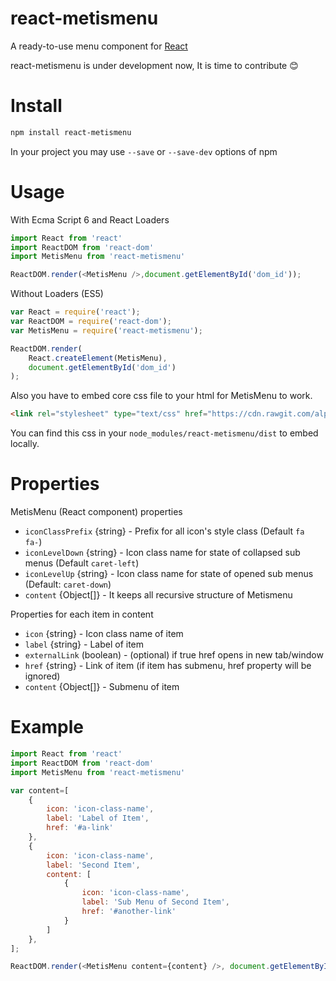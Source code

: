 # react-metismenu
A ready-to-use menu component for [React](https://facebook.github.io/react/)

react-metismenu is under development now, It is time to contribute :blush:


Install
=======

```sh
npm install react-metismenu
```
In your project you may use `--save` or `--save-dev` options of npm

Usage
=====

With Ecma Script 6 and React Loaders
```javascript
import React from 'react'
import ReactDOM from 'react-dom'
import MetisMenu from 'react-metismenu'

ReactDOM.render(<MetisMenu />,document.getElementById('dom_id'));
```

Without Loaders (ES5)
```javascript
var React = require('react');
var ReactDOM = require('react-dom');
var MetisMenu = require('react-metismenu');

ReactDOM.render(
    React.createElement(MetisMenu),
    document.getElementById('dom_id')
);
```

Also you have to embed core css file to your html for MetisMenu to work.
```html
<link rel="stylesheet" type="text/css" href="https://cdn.rawgit.com/alpertuna/react-metismenu/master/dist/react-metismenu.min.css" />
```
You can find this css in your `node_modules/react-metismenu/dist` to embed locally.


Properties
==========
MetisMenu (React component) properties

* `iconClassPrefix` {string} - Prefix for all icon's style class (Default `fa fa-`)
* `iconLevelDown` {string} - Icon class name for state of collapsed sub menus (Default `caret-left`)
* `iconLevelUp` {string} - Icon class name for state of opened sub menus (Default: `caret-down`)
* `content` {Object[]} - It keeps all recursive structure of Metismenu

Properties for each item in content
* `icon` {string} - Icon class name of item
* `label` {string} - Label of item
* `externalLink` (boolean) - (optional) if true href opens in new tab/window
* `href` {string} - Link of item (if item has submenu, href property will be ignored)
* `content` {Object[]} - Submenu of item

Example
=======

```javascript
import React from 'react'
import ReactDOM from 'react-dom'
import MetisMenu from 'react-metismenu'

var content=[
    {
        icon: 'icon-class-name',
        label: 'Label of Item',
        href: '#a-link'
    },
    {
        icon: 'icon-class-name',
        label: 'Second Item',
        content: [
            {
                icon: 'icon-class-name',
                label: 'Sub Menu of Second Item',
                href: '#another-link'
            }
        ]
    },
];

ReactDOM.render(<MetisMenu content={content} />, document.getElementById('root'));
```
